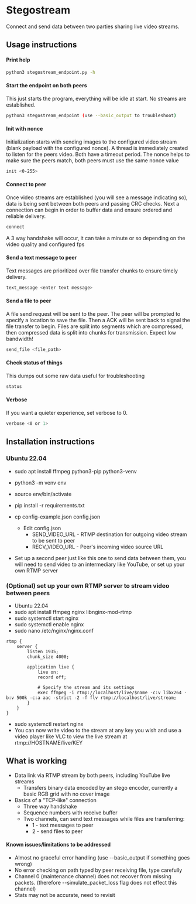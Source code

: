 # Stegostream
Connect and send data between two parties sharing live video streams.

## Usage instructions


#### Print help
```bash
python3 stegostream_endpoint.py -h
```

#### Start the endpoint on both peers
This just starts the program, everything will be idle at start. No streams are established.
```bash
python3 stegostream_endpoint (use --basic_output to troubleshoot)
```

#### Init with nonce
Initialization starts with sending images to the configured video stream (blank payload with the configured nonce). A thread is immediately created to listen for the peers video. Both have a timeout period.
The nonce helps to make sure the peers match, both peers must use the same nonce value
```bash
init <0-255>
```

#### Connect to peer
Once video streams are established (you will see a message indicating so), data is being sent between both peers and passing CRC checks. Next a connection can begin in order to buffer data and ensure ordered and reliable delivery.
```bash
connect
```
A 3 way handshake will occur, it can take a minute or so depending on the video quality and configured fps

#### Send a text message to peer
Text messages are prioritized over file transfer chunks to ensure timely delivery.
```bash
text_message <enter text message>
```

#### Send a file to peer
A file send request will be sent to the peer. The peer will be prompted to specify a location to save the file. Then a ACK will be sent back to signal the file transfer to begin.
Files are split into segments which are compressed, then compressed data is split into chunks for transmission. Expect low bandwidth!
```bash
send_file <file_path>
```

#### Check status of things
This dumps out some raw data useful for troubleshooting
```bash
status
```

#### Verbose
If you want a quieter experience, set verbose to 0.
```bash
verbose <0 or 1>
```

## Installation instructions

### Ubuntu 22.04
- sudo apt install ffmpeg python3-pip python3-venv
- python3 -m venv env
- source env/bin/activate
- pip install -r requirements.txt

- cp config-example.json config.json
  - Edit config.json
    - SEND_VIDEO_URL - RTMP destination for outgoing video stream to be sent to peer
    - RECV_VIDEO_URL - Peer's incoming video source URL
- Set up a second peer just like this one to send data between them, you will need to send video to an intermediary like YouTube, or set up your own RTMP server


### (Optional) set up your own RTMP server to stream video between peers
- Ubuntu 22.04
- sudo apt install ffmpeg nginx libnginx-mod-rtmp
- sudo systemctl start nginx
- sudo systemctl enable nginx
- sudo nano /etc/nginx/nginx.conf
```
rtmp {
    server {
        listen 1935;
        chunk_size 4000;

        application live {
            live on;
            record off;

            # Specify the stream and its settings
            exec ffmpeg -i rtmp://localhost/live/$name -c:v libx264 -b:v 500k -c:a aac -strict -2 -f flv rtmp://localhost/live/stream;
        }
    }
}
```
- sudo systemctl restart nginx
- You can now write video to the stream at any key you wish and use a video player like VLC to view the live stream at rtmp://HOSTNAME/live/KEY


## What is working
- Data link via RTMP stream by both peers, including YouTube live streams
  - Transfers binary data encoded by an stego encoder, currently a basic RGB grid with no cover image
- Basics of a "TCP-like" connection
  - Three way handshake
  - Sequence numbers with receive buffer
  - Two channels, can send text messages while files are transferring:
    - 1 - text messages to peer
    - 2 - send files to peer


#### Known issues/limitations to be addressed
- Almost no graceful error handling (use --basic_output if something goes wrong)
- No error checking on path typed by peer receiving file, type carefully
- Channel 0 (maintenance channel) does not recover from missing packets. (therefore --simulate_packet_loss flag does not effect this channel)
- Stats may not be accurate, need to revisit

